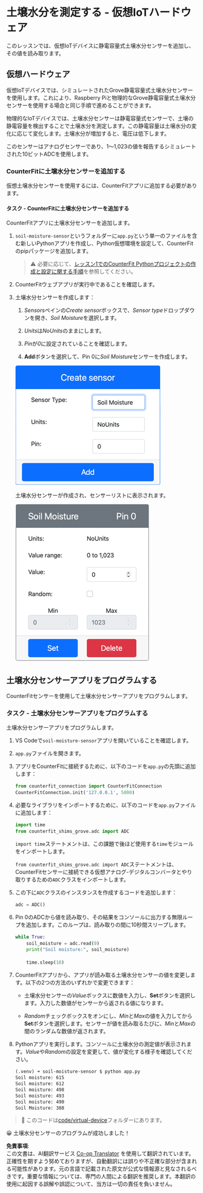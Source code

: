 <!--
CO_OP_TRANSLATOR_METADATA:
{
  "original_hash": "2bf65f162bcebd35fbcba5fd245afac4",
  "translation_date": "2025-08-24T22:39:56+00:00",
  "source_file": "2-farm/lessons/2-detect-soil-moisture/virtual-device-soil-moisture.md",
  "language_code": "ja"
}
-->
# 土壌水分を測定する - 仮想IoTハードウェア

このレッスンでは、仮想IoTデバイスに静電容量式土壌水分センサーを追加し、その値を読み取ります。

## 仮想ハードウェア

仮想IoTデバイスでは、シミュレートされたGrove静電容量式土壌水分センサーを使用します。これにより、Raspberry Piと物理的なGrove静電容量式土壌水分センサーを使用する場合と同じ手順で進めることができます。

物理的なIoTデバイスでは、土壌水分センサーは静電容量式センサーで、土壌の静電容量を検出することで土壌水分を測定します。この静電容量は土壌水分の変化に応じて変化します。土壌水分が増加すると、電圧は低下します。

このセンサーはアナログセンサーであり、1～1,023の値を報告するシミュレートされた10ビットADCを使用します。

### CounterFitに土壌水分センサーを追加する

仮想土壌水分センサーを使用するには、CounterFitアプリに追加する必要があります。

#### タスク - CounterFitに土壌水分センサーを追加する

CounterFitアプリに土壌水分センサーを追加します。

1. `soil-moisture-sensor`というフォルダーに`app.py`という単一のファイルを含む新しいPythonアプリを作成し、Python仮想環境を設定して、CounterFitのpipパッケージを追加します。

    > ⚠️ 必要に応じて、[レッスン1でのCounterFit Pythonプロジェクトの作成と設定に関する手順](../../../1-getting-started/lessons/1-introduction-to-iot/virtual-device.md)を参照してください。

1. CounterFitウェブアプリが実行中であることを確認します。

1. 土壌水分センサーを作成します：

    1. *Sensors*ペインの*Create sensor*ボックスで、*Sensor type*ドロップダウンを開き、*Soil Moisture*を選択します。

    1. *Units*は*NoUnits*のままにします。

    1. *Pin*が*0*に設定されていることを確認します。

    1. **Add**ボタンを選択して、Pin 0に*Soil Moisture*センサーを作成します。

    ![土壌水分センサーの設定](../../../../../translated_images/counterfit-create-soil-moisture-sensor.35266135a5e0ae68b29a684d7db0d2933a8098b2307d197f7c71577b724603aa.ja.png)

    土壌水分センサーが作成され、センサーリストに表示されます。

    ![作成された土壌水分センサー](../../../../../translated_images/counterfit-soil-moisture-sensor.81742b2de0e9de60a3b3b9a2ff8ecc686d428eb6d71820f27a693be26e5aceee.ja.png)

## 土壌水分センサーアプリをプログラムする

CounterFitセンサーを使用して土壌水分センサーアプリをプログラムします。

### タスク - 土壌水分センサーアプリをプログラムする

土壌水分センサーアプリをプログラムします。

1. VS Codeで`soil-moisture-sensor`アプリを開いていることを確認します。

1. `app.py`ファイルを開きます。

1. アプリをCounterFitに接続するために、以下のコードを`app.py`の先頭に追加します：

    ```python
    from counterfit_connection import CounterFitConnection
    CounterFitConnection.init('127.0.0.1', 5000)
    ```

1. 必要なライブラリをインポートするために、以下のコードを`app.py`ファイルに追加します：

    ```python
    import time
    from counterfit_shims_grove.adc import ADC
    ```

    `import time`ステートメントは、この課題で後ほど使用する`time`モジュールをインポートします。

    `from counterfit_shims_grove.adc import ADC`ステートメントは、CounterFitセンサーに接続できる仮想アナログ-デジタルコンバータとやり取りするための`ADC`クラスをインポートします。

1. この下に`ADC`クラスのインスタンスを作成するコードを追加します：

    ```python
    adc = ADC()
    ```

1. Pin 0のADCから値を読み取り、その結果をコンソールに出力する無限ループを追加します。このループは、読み取りの間に10秒間スリープします。

    ```python
    while True:
        soil_moisture = adc.read(0)
        print("Soil moisture:", soil_moisture)
    
        time.sleep(10)
    ```

1. CounterFitアプリから、アプリが読み取る土壌水分センサーの値を変更します。以下の2つの方法のいずれかで変更できます：

    * 土壌水分センサーの*Value*ボックスに数値を入力し、**Set**ボタンを選択します。入力した数値がセンサーから返される値になります。

    * *Random*チェックボックスをオンにし、*Min*と*Max*の値を入力してから**Set**ボタンを選択します。センサーが値を読み取るたびに、*Min*と*Max*の間のランダムな数値が返されます。

1. Pythonアプリを実行します。コンソールに土壌水分の測定値が表示されます。*Value*や*Random*の設定を変更して、値が変化する様子を確認してください。

    ```output
    (.venv) ➜ soil-moisture-sensor $ python app.py 
    Soil moisture: 615
    Soil moisture: 612
    Soil moisture: 498
    Soil moisture: 493
    Soil moisture: 490
    Soil Moisture: 388
    ```

> 💁 このコードは[code/virtual-device](../../../../../2-farm/lessons/2-detect-soil-moisture/code/virtual-device)フォルダーにあります。

😀 土壌水分センサーのプログラムが成功しました！

**免責事項**:  
この文書は、AI翻訳サービス [Co-op Translator](https://github.com/Azure/co-op-translator) を使用して翻訳されています。正確性を期すよう努めておりますが、自動翻訳には誤りや不正確な部分が含まれる可能性があります。元の言語で記載された原文が公式な情報源と見なされるべきです。重要な情報については、専門の人間による翻訳を推奨します。本翻訳の使用に起因する誤解や誤認について、当方は一切の責任を負いません。